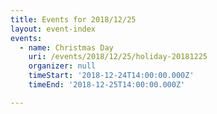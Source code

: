 ```yaml
---
title: Events for 2018/12/25
layout: event-index
events:
  - name: Christmas Day
    uri: /events/2018/12/25/holiday-20181225
    organizer: null
    timeStart: '2018-12-24T14:00:00.000Z'
    timeEnd: '2018-12-25T14:00:00.000Z'

---
```

